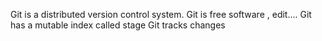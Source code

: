 Git is a distributed version control system.
Git is free software , edit....
Git has a mutable index called stage
Git tracks changes
